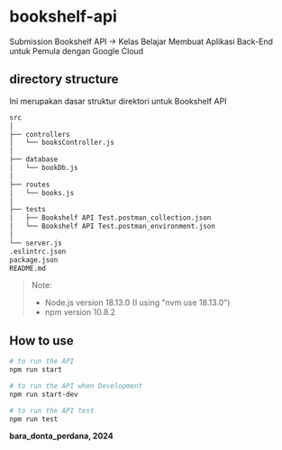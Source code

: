 # bookshelf-api

Submission Bookshelf API &rarr; Kelas Belajar Membuat Aplikasi Back-End untuk Pemula dengan Google Cloud


## directory structure

Ini merupakan dasar struktur direktori untuk Bookshelf API

```bash
src
│
├── controllers
│   └── booksController.js
│
├── database
│   └── bookDb.js
│
├── routes
│   └── books.js
│
├── tests
│   ├── Bookshelf API Test.postman_collection.json
│   └── Bookshelf API Test.postman_environment.json
│
└── server.js
.eslintrc.json
package.json
README.md
```

> Note:
> - Node.js version 18.13.0 (I using "nvm use 18.13.0")
> - npm version 10.8.2
>

## How to use

```bash
# to run the API
npm run start

# to run the API when Development
npm run start-dev

# to run the API test
npm run test
```

**bara_donta_perdana, 2024**